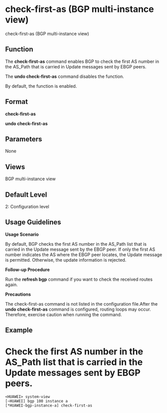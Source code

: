 check-first-as (BGP multi-instance view)
========================================

check-first-as (BGP multi-instance view)

Function
--------



The **check-first-as** command enables BGP to check the first AS number in the AS\_Path that is carried in Update messages sent by EBGP peers.

The **undo check-first-as** command disables the function.



By default, the function is enabled.


Format
------

**check-first-as**

**undo check-first-as**


Parameters
----------

None

Views
-----

BGP multi-instance view


Default Level
-------------

2: Configuration level


Usage Guidelines
----------------

**Usage Scenario**



By default, BGP checks the first AS number in the AS\_Path list that is carried in the Update message sent by the EBGP peer. If only the first AS number indicates the AS where the EBGP peer locates, the Update message is permitted. Otherwise, the update information is rejected.



**Follow-up Procedure**



Run the **refresh bgp** command if you want to check the received routes again.



**Precautions**



The check-first-as command is not listed in the configuration file.After the **undo check-first-as** command is configured, routing loops may occur. Therefore, exercise caution when running the command.




Example
-------

# Check the first AS number in the AS\_Path list that is carried in the Update messages sent by EBGP peers.
```
<HUAWEI> system-view
[~HUAWEI] bgp 100 instance a
[*HUAWEI-bgp-instance-a] check-first-as

```
